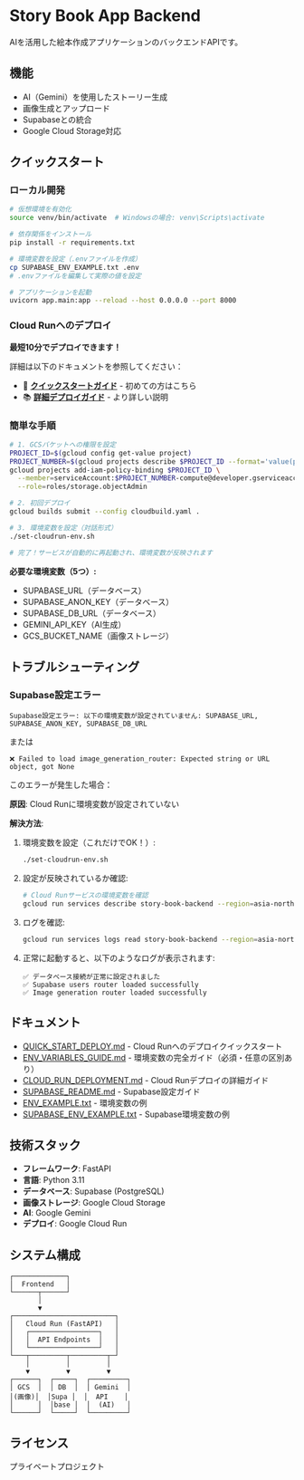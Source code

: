 # Story Book App Backend

AIを活用した絵本作成アプリケーションのバックエンドAPIです。

## 機能

- AI（Gemini）を使用したストーリー生成
- 画像生成とアップロード
- Supabaseとの統合
- Google Cloud Storage対応

## クイックスタート

### ローカル開発

```bash
# 仮想環境を有効化
source venv/bin/activate  # Windowsの場合: venv\Scripts\activate

# 依存関係をインストール
pip install -r requirements.txt

# 環境変数を設定（.envファイルを作成）
cp SUPABASE_ENV_EXAMPLE.txt .env
# .envファイルを編集して実際の値を設定

# アプリケーションを起動
uvicorn app.main:app --reload --host 0.0.0.0 --port 8000
```

### Cloud Runへのデプロイ

**最短10分でデプロイできます！**

詳細は以下のドキュメントを参照してください：

- 📖 **[クイックスタートガイド](QUICK_START_DEPLOY.md)** - 初めての方はこちら
- 📚 **[詳細デプロイガイド](CLOUD_RUN_DEPLOYMENT.md)** - より詳しい説明

### 簡単な手順

```bash
# 1. GCSバケットへの権限を設定
PROJECT_ID=$(gcloud config get-value project)
PROJECT_NUMBER=$(gcloud projects describe $PROJECT_ID --format='value(projectNumber)')
gcloud projects add-iam-policy-binding $PROJECT_ID \
  --member=serviceAccount:$PROJECT_NUMBER-compute@developer.gserviceaccount.com \
  --role=roles/storage.objectAdmin

# 2. 初回デプロイ
gcloud builds submit --config cloudbuild.yaml .

# 3. 環境変数を設定（対話形式）
./set-cloudrun-env.sh

# 完了！サービスが自動的に再起動され、環境変数が反映されます
```

**必要な環境変数（5つ）:**
- SUPABASE_URL（データベース）
- SUPABASE_ANON_KEY（データベース）
- SUPABASE_DB_URL（データベース）
- GEMINI_API_KEY（AI生成）
- GCS_BUCKET_NAME（画像ストレージ）

## トラブルシューティング

### Supabase設定エラー

```
Supabase設定エラー: 以下の環境変数が設定されていません: SUPABASE_URL, SUPABASE_ANON_KEY, SUPABASE_DB_URL
```

または

```
❌ Failed to load image_generation_router: Expected string or URL object, got None
```

このエラーが発生した場合：

**原因**: Cloud Runに環境変数が設定されていない

**解決方法**:

1. 環境変数を設定（これだけでOK！）:
   ```bash
   ./set-cloudrun-env.sh
   ```

2. 設定が反映されているか確認:
   ```bash
   # Cloud Runサービスの環境変数を確認
   gcloud run services describe story-book-backend --region=asia-northeast1 --format=yaml | grep -A 20 "env:"
   ```

3. ログを確認:
   ```bash
   gcloud run services logs read story-book-backend --region=asia-northeast1 --limit=50
   ```

4. 正常に起動すると、以下のようなログが表示されます:
   ```
   ✅ データベース接続が正常に設定されました
   ✅ Supabase users router loaded successfully
   ✅ Image generation router loaded successfully
   ```

## ドキュメント

- [QUICK_START_DEPLOY.md](QUICK_START_DEPLOY.md) - Cloud Runへのデプロイクイックスタート
- [ENV_VARIABLES_GUIDE.md](ENV_VARIABLES_GUIDE.md) - 環境変数の完全ガイド（必須・任意の区別あり）
- [CLOUD_RUN_DEPLOYMENT.md](CLOUD_RUN_DEPLOYMENT.md) - Cloud Runデプロイの詳細ガイド
- [SUPABASE_README.md](SUPABASE_README.md) - Supabase設定ガイド
- [ENV_EXAMPLE.txt](ENV_EXAMPLE.txt) - 環境変数の例
- [SUPABASE_ENV_EXAMPLE.txt](SUPABASE_ENV_EXAMPLE.txt) - Supabase環境変数の例

## 技術スタック

- **フレームワーク**: FastAPI
- **言語**: Python 3.11
- **データベース**: Supabase (PostgreSQL)
- **画像ストレージ**: Google Cloud Storage
- **AI**: Google Gemini
- **デプロイ**: Google Cloud Run

## システム構成

```
┌─────────────┐
│  Frontend   │
└──────┬──────┘
       │
       ▼
┌─────────────────────────┐
│   Cloud Run (FastAPI)   │
│   ┌─────────────────┐   │
│   │  API Endpoints  │   │
│   └─────────────────┘   │
└───┬─────────┬─────────┬─┘
    │         │         │
    ▼         ▼         ▼
┌──────┐  ┌─────┐  ┌─────────┐
│ GCS  │  │ DB  │  │ Gemini  │
│(画像)│  │Supa │  │  API    │
│      │  │base │  │  (AI)   │
└──────┘  └─────┘  └─────────┘
```

## ライセンス

プライベートプロジェクト